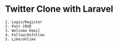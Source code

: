 # Twitter Clone with Laravel
    1. Login/Register
    2. Post CRUD
    3. Welcome Email
    4. Follow/Unfollow
    5. Like/Unlike
    

